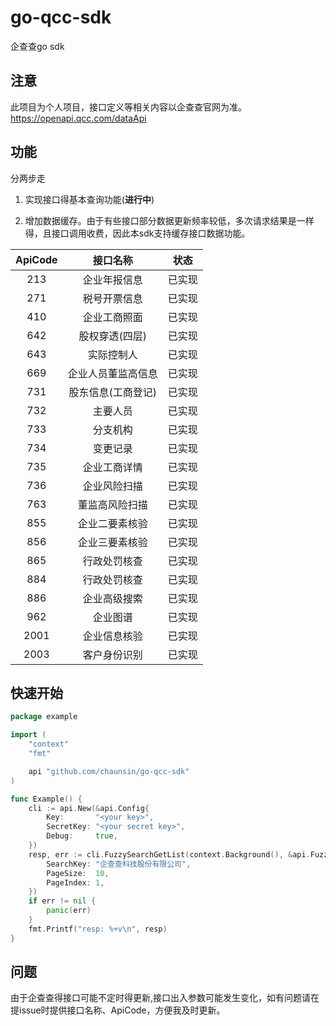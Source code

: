# go-qcc-sdk

企查查go sdk

## 注意

此项目为个人项目，接口定义等相关内容以企查查官网为准。https://openapi.qcc.com/dataApi

## 功能

分两步走

1. 实现接口得基本查询功能(**进行中**)

2. 增加数据缓存。由于有些接口部分数据更新频率较低，多次请求结果是一样得，且接口调用收费，因此本sdk支持缓存接口数据功能。

| ApiCode |    接口名称    | 状态  |
|:-------:|:----------:|:---:|
|   213   |   企业年报信息   | 已实现 |
|   271   |   税号开票信息   | 已实现 |
|   410   |   企业工商照面   | 已实现 |
|   642   |  股权穿透(四层)  | 已实现 |
|   643   |   实际控制人    | 已实现 |
|   669   | 企业人员董监高信息  | 已实现 |
|   731   | 股东信息(工商登记) | 已实现 |
|   732   |    主要人员    | 已实现 |
|   733   |    分支机构    | 已实现 |
|   734   |    变更记录    | 已实现 |
|   735   |   企业工商详情   | 已实现 |
|   736   |   企业风险扫描   | 已实现 |
|   763   |  董监高风险扫描   | 已实现 |
|   855   |  企业二要素核验   | 已实现 |
|   856   |  企业三要素核验   | 已实现 |
|   865   |   行政处罚核查   | 已实现 |
|   884   |   行政处罚核查   | 已实现 |
|   886   |   企业高级搜索   | 已实现 |
|   962   |    企业图谱    | 已实现 |
|  2001   |   企业信息核验   | 已实现 |
|  2003   |   客户身份识别   | 已实现 |

## 快速开始

```go
package example

import (
	"context"
	"fmt"

	api "github.com/chaunsin/go-qcc-sdk"
)

func Example() {
	cli := api.New(&api.Config{
		Key:       "<your key>",
		SecretKey: "<your secret key>",
		Debug:     true,
	})
	resp, err := cli.FuzzySearchGetList(context.Background(), &api.FuzzySearchGetListReq{
		SearchKey: "企查查科技股份有限公司",
		PageSize:  10,
		PageIndex: 1,
	})
	if err != nil {
		panic(err)
	}
	fmt.Printf("resp: %+v\n", resp)
}

```

## 问题

由于企查查得接口可能不定时得更新,接口出入参数可能发生变化，如有问题请在提issue时提供接口名称、ApiCode，方便我及时更新。